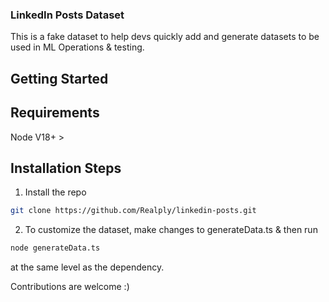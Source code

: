 ### LinkedIn Posts Dataset

This is a fake dataset to help devs quickly add and generate datasets to be used in ML Operations & testing.

## Getting Started

## Requirements

Node V18+ >

## Installation Steps

1. Install the repo

```bash
git clone https://github.com/Realply/linkedin-posts.git
```

2. To customize the dataset, make changes to generateData.ts & then run

```bash
node generateData.ts
```

at the same level as the dependency.

Contributions are welcome :)
